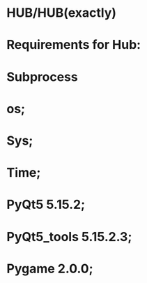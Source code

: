 # HUB/HUB(exactly)
# Requirements for Hub:
# Subprocess
# os;
# Sys;
# Time;
# PyQt5 5.15.2;
# PyQt5_tools 5.15.2.3;
# Pygame 2.0.0;
